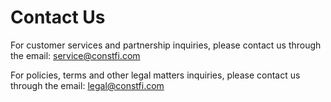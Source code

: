 # Contact Us

For customer services and partnership inquiries, please contact us through the email: <service@constfi.com>

For policies, terms and other legal matters inquiries, please contact us through the email: <legal@constfi.com>
